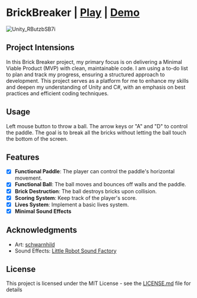 # BrickBreaker | [Play](https://vladyslavstolbov.itch.io/brickbreaker) | [Demo](https://youtu.be/5BeyoiqeHms) 

![Unity_RButzbSB7i](https://github.com/VladyslavStolbov/BrickBreaker/assets/124466211/647e8b8a-7830-4cdc-a67d-7e99c4be6711)

## Project Intensions

In this Brick Breaker project, my primary focus is on delivering a Minimal Viable Product (MVP) with clean, maintainable code. I am using a to-do list to plan and track my progress, ensuring a structured approach to development. This project serves as a platform for me to enhance my skills and deepen my understanding of Unity and C#, with an emphasis on best practices and efficient coding techniques.

## Usage

Left mouse button to throw a ball. The arrow keys or "A" and "D" to control the paddle. 
The goal is to break all the bricks without letting the ball touch the bottom of the screen. 

## Features

- [X] **Functional Paddle**: The player can control the paddle's horizontal movement.
- [X] **Functional Ball**: The ball moves and bounces off walls and the paddle.
- [X] **Brick Destruction**: The ball destroys bricks upon collision.
- [X] **Scoring System**: Keep track of the player's score.
- [X] **Lives System**: Implement a basic lives system.
- [X] **Minimal Sound Effects**

## Acknowledgments

- Art: [schwarnhild](https://schwarnhild.itch.io/) 
- Sound Effects: [Little Robot Sound Factory](https://assetstore.unity.com/publishers/5673)

## License

This project is licensed under the MIT License - see the [LICENSE.md](LICENSE.md) file for details

